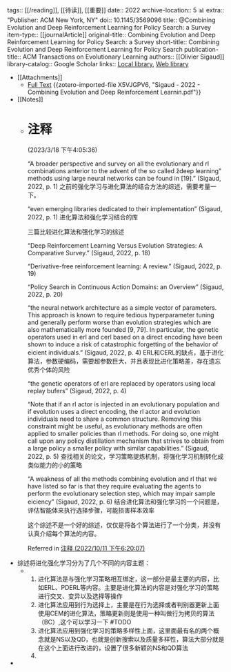 tags:: [[/reading]], [[待读]], [[重要]]
date:: 2022
archive-location:: 5 📊
extra:: "Publisher: ACM New York, NY"
doi:: 10.1145/3569096
title:: @Combining Evolution and Deep Reinforcement Learning for Policy Search: a Survey
item-type:: [[journalArticle]]
original-title:: Combining Evolution and Deep Reinforcement Learning for Policy Search: a Survey
short-title:: Combining Evolution and Deep Reinforcement Learning for Policy Search
publication-title:: ACM Transactions on Evolutionary Learning
authors:: [[Olivier Sigaud]]
library-catalog:: Google Scholar
links:: [Local library](zotero://select/library/items/K85IPVTQ), [Web library](https://www.zotero.org/users/8746250/items/K85IPVTQ)

- [[Attachments]]
	- [Full Text](https://dl.acm.org/doi/pdf/10.1145/3569096) {{zotero-imported-file X5VJGPV6, "Sigaud - 2022 - Combining Evolution and Deep Reinforcement Learnin.pdf"}}
- [[Notes]]
	- # 注释 
	   (2023/3/18 下午4:05:36)
	  
	  “A broader perspective and survey on all the evolutionary and rl combinations anterior to the advent of the so called ždeep learning" methods using large neural networks can be found in [19].” (Sigaud, 2022, p. 1) 之前的强化学习与进化算法的结合方法的综述，需要考量一下。
	  
	  “even emerging libraries dedicated to their implementation” (Sigaud, 2022, p. 1) 进化算法和强化学习结合的库
	  
	  三篇比较进化算法和强化学习的综述
	  
	  “Deep Reinforcement Learning Versus Evolution Strategies: A Comparative Survey.” (Sigaud, 2022, p. 18)
	  
	  “Derivative-free reinforcement learning: A review.” (Sigaud, 2022, p. 19)
	  
	  “Policy Search in Continuous Action Domains: an Overview” (Sigaud, 2022, p. 20)
	  
	  “the neural network architecture as a simple vector of parameters. This approach is known to require tedious hyperparameter tuning and generally perform worse than evolution strategies which are also mathematically more founded [9, 79]. In particular, the genetic operators used in erl and cerl based on a direct encoding have been shown to induce a risk of catastrophic forgetting of the behavior of eicient individuals.” (Sigaud, 2022, p. 4) ERL和CERL的缺点，基于进化算法，参数硬编码，需要超参数巨大，并且表现比进化策略差，存在遗忘优秀个体的风险
	  
	  “the genetic operators of erl are replaced by operators using local replay bufers” (Sigaud, 2022, p. 4)
	  
	  “Note that if an rl actor is injected in an evolutionary population and if evolution uses a direct encoding, the rl actor and evolution individuals need to share a common structure. Removing this constraint might be useful, as evolutionary methods are often applied to smaller policies than rl methods. For doing so, one might call upon any policy distillation mechanism that strives to obtain from a large policy a smaller policy with similar capabilities.” (Sigaud, 2022, p. 5) 查找相关的论文，学习策略提炼机制，将强化学习机制转化成类似能力的小的策略
	  
	  “A weakness of all the methods combining evolution and rl that we have listed so far is that they require evaluating the agents to perform the evolutionary selection step, which may impair sample eiciency” (Sigaud, 2022, p. 6) 结合进化算法和强化学习的一个问题是，评估智能体来执行选择步骤，可能损害样本效率
	  
	  这个综述不是一个好的综述，仅仅是将各个算法进行了一个分类，并没有认真介绍每个算法的内容。
	  
	  Referred in [注释 (2022/10/11 下午6:20:07)](zotero://note/u/JPH6GU2C/?ignore=1)
- 综述将进化强化学习分为了几个不同的内容主题：
	- 1. 进化算法是与强化学习策略相互绑定，这一部分是最主要的内容，比如ERL、PDERL等内容。主要是进化算法的内容是对强化学习的策略进行交叉、变异以及选择等操作
	  2. 进化算法应用到行为选择上，主要是在行为选择或者判别器更新上面使用CEM的进化算法，策略更新则是使用一种叫做行为拷贝的算法（BC）,这个可以学习一下 #TODO 
	  3. 进化算法应用到强化学习的策略多样性上面，这里面最有名的两个概念就是NS以及QD，也就是创新搜索以及质量多样性，算法大部分就是在这个上面进行改进的，设置了很多新颖的NS和QD算法
	  4.
-